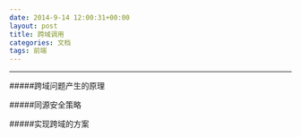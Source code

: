 ```yaml
---
date: 2014-9-14 12:00:31+00:00
layout: post
title: 跨域调用
categories: 文档
tags: 前端
---
```


----------

#####跨域问题产生的原理

#####同源安全策略


#####实现跨域的方案




